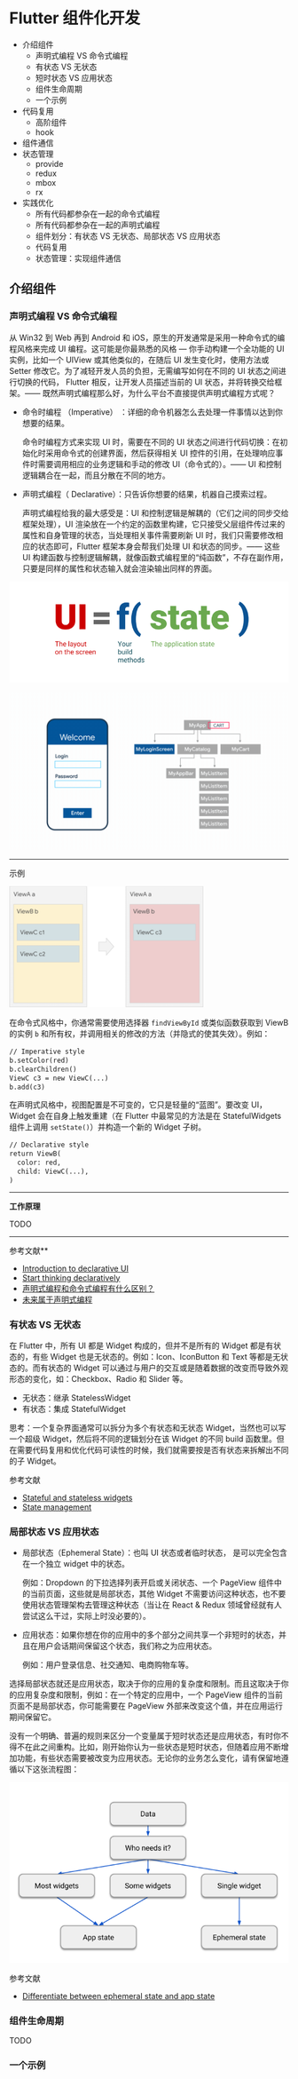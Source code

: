 # Flutter 组件化开发

- 介绍组件
  - 声明式编程 VS 命令式编程
  - 有状态 VS 无状态
  - 短时状态 VS 应用状态
  - 组件生命周期
  - 一个示例
- 代码复用
  - 高阶组件
  - hook
- 组件通信
- 状态管理
  - provide
  - redux
  - mbox
  - rx
- 实践优化
  - 所有代码都参杂在一起的命令式编程
  - 所有代码都参杂在一起的声明式编程
  - 组件划分：有状态 VS 无状态、局部状态 VS 应用状态
  - 代码复用
  - 状态管理：实现组件通信

## 介绍组件

### 声明式编程 VS 命令式编程

从 Win32 到 Web 再到 Android 和 iOS，原生的开发通常是采用一种命令式的编程风格来完成 UI 编程。这可能是你最熟悉的风格 — 你手动构建一个全功能的 UI 实例，比如一个 UIView 或其他类似的，在随后 UI 发生变化时，使用方法或 Setter 修改它。为了减轻开发人员的负担，无需编写如何在不同的 UI 状态之间进行切换的代码， Flutter 相反，让开发人员描述当前的 UI 状态，并将转换交给框架。—— 既然声明式编程那么好，为什么平台不直接提供声明式编程方式呢？

- 命令时编程 （Imperative） ：详细的命令机器怎么去处理一件事情以达到你想要的结果。

    命令时编程方式来实现 UI 时，需要在不同的 UI 状态之间进行代码切换：在初始化时采用命令式的创建界面，然后获得相关 UI 控件的引用，在处理响应事件时需要调用相应的业务逻辑和手动的修改 UI（命令式的）。—— UI 和控制逻辑耦合在一起，而且分散在不同的地方。

- 声明式编程（ Declarative）：只告诉你想要的结果，机器自己摸索过程。

    声明式编程给我的最大感受是：UI 和控制逻辑是解耦的（它们之间的同步交给框架处理），UI 渲染放在一个约定的函数里构建，它只接受父层组件传过来的属性和自身管理的状态，当处理相关事件需要刷新 UI 时，我们只需要修改相应的状态即可，Flutter 框架本身会帮我们处理 UI 和状态的同步。—— 这些 UI 构建函数与控制逻辑解耦，就像函数式编程里的“纯函数”，不存在副作用，只要是同样的属性和状态输入就会渲染输出同样的界面。

![ui-equals-function-of-state.png](./assets/ui-equals-function-of-state.png)

![state-management-explainer.gif](./assets/state-management-explainer.gif)

---

示例

![declarativeUIchanges.png](./assets/declarativeUIchanges.png)

在命令式风格中，你通常需要使用选择器 `findViewById` 或类似函数获取到 ViewB 的实例 `b` 和所有权，并调用相关的修改的方法（并隐式的使其失效）。例如： 

```
// Imperative style
b.setColor(red)
b.clearChildren()
ViewC c3 = new ViewC(...)
b.add(c3)
```

 在声明式风格中，视图配置是不可变的，它只是轻量的“蓝图”。要改变 UI，Widget 会在自身上触发重建（在 Flutter 中最常见的方法是在 StatefulWidgets 组件上调用 `setState()`）并构造一个新的 Widget 子树。 

```
// Declarative style
return ViewB(
  color: red,
  child: ViewC(...),
)
```

---

**工作原理**

TODO

---

参考文献**

- [Introduction to declarative UI](https://flutter.dev/docs/get-started/flutter-for/declarative)
- [Start thinking declaratively](https://flutter.dev/docs/development/data-and-backend/state-mgmt/declarative)
- [声明式编程和命令式编程有什么区别？](https://www.zhihu.com/question/22285830)
- [未来属于声明式编程](https://lutaonan.com/blog/declarative-programming-is-the-future/)

### 有状态 VS 无状态

在 Flutter 中，所有 UI 都是 Widget 构成的，但并不是所有的 Widget 都是有状态的，有些 Widget 也是无状态的。例如：Icon、IconButton 和 Text 等都是无状态的。而有状态的 Widget 可以通过与用户的交互或是随着数据的改变而导致外观形态的变化，如：Checkbox、Radio 和 Slider 等。

- 无状态：继承 StatelessWidget
- 有状态：集成 StatefulWidget

思考：一个复杂界面通常可以拆分为多个有状态和无状态 Widget，当然也可以写一个超级 Widget，然后将不同的逻辑划分在该 Widget 的不同 build 函数里。但在需要代码复用和优化代码可读性的时候，我们就需要按是否有状态来拆解出不同的子 Widget。

参考文献

- [Stateful and stateless widgets](https://flutter.dev/docs/development/ui/interactive)
- [State management](https://flutter.dev/docs/development/data-and-backend/state-mgmt/intro)

### 局部状态 VS 应用状态

- 局部状态（Ephemeral State）：也叫 UI 状态或者临时状态， 是可以完全包含在一个独立 widget 中的状态。 

  例如：Dropdown 的下拉选择列表开启或关闭状态、一个 PageView 组件中的当前页面，这些就是局部状态，其他 Widget 不需要访问这种状态，也不要使用状态管理架构去管理这种状态（当让在 React & Redux 领域曾经就有人尝试这么干过，实际上时没必要的）。

- 应用状态：如果你想在你的应用中的多个部分之间共享一个非短时的状态，并且在用户会话期间保留这个状态，我们称之为应用状态。 

  例如：用户登录信息、社交通知、电商购物车等。

选择局部状态就还是应用状态，取决于你的应用的复杂度和限制。而且这取决于你的应用复杂度和限制，例如：在一个特定的应用中，一个 PageView 组件的当前页面不是局部状态，你可能需要在 PageView 外部来改变这个值，并在应用运行期间保留它。

没有一个明确、普遍的规则来区分一个变量属于短时状态还是应用状态，有时你不得不在此之间重构。比如，刚开始你认为一些状态是短时状态，但随着应用不断增加功能，有些状态需要被改变为应用状态。无论你的业务怎么变化，请有保留地遵循以下这张流程图： 

![ephemeral-vs-app-state.png](./assets/ephemeral-vs-app-state.png)

参考文献

- [Differentiate between ephemeral state and app state](https://flutter.dev/docs/development/data-and-backend/state-mgmt/ephemeral-vs-app)

### 组件生命周期

TODO

### 一个示例